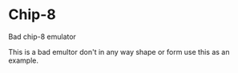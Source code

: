 # Chip-8
Bad chip-8 emulator

This is a bad emultor don't in any way shape or form use this as an example.
